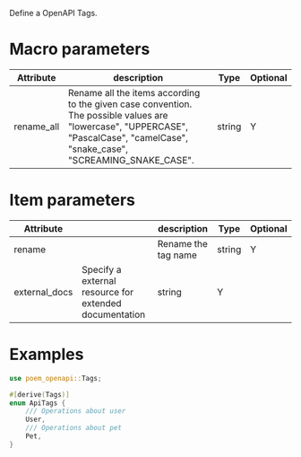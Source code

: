 Define a OpenAPI Tags.

# Macro parameters

| Attribute  | description                                                                                                                                                                     | Type   | Optional |
|------------|---------------------------------------------------------------------------------------------------------------------------------------------------------------------------------|--------|----------|
| rename_all | Rename all the items according to the given case convention. The possible values are "lowercase", "UPPERCASE", "PascalCase", "camelCase", "snake_case", "SCREAMING_SNAKE_CASE". | string | Y        |

# Item parameters

| Attribute     |                                                        | description         | Type   | Optional |
|---------------|:-------------------------------------------------------|---------------------|--------|----------|
| rename        |                                                        | Rename the tag name | string | Y        |
| external_docs | Specify a external resource for extended documentation | string              | Y      |

# Examples

```rust
use poem_openapi::Tags;

#[derive(Tags)]
enum ApiTags {
    /// Operations about user
    User,
    /// Operations about pet
    Pet,
}
```